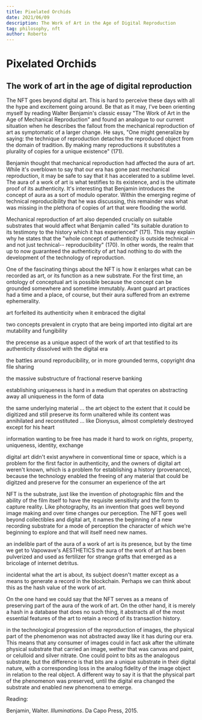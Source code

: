 ```yaml
---
title: Pixelated Orchids
date: 2021/06/09
description: The Work of Art in the Age of Digital Reproduction
tag: philosophy, nft
author: Roberto
---
```


# Pixelated Orchids
## The work of art in the age of digital reproduction

The NFT goes beyond digital art. This is hard to perceive these days with all the hype and excitement going around. Be that as it may, I've been orienting myself by reading Walter Benjamin's classic essay "The Work of Art in the Age of Mechanical Reproduction" and found an analogue to our current situation when he describes the fallout from the mechanical reproduction of art as symptomatic of a larger change. He says, "One might generalize by saying: the technique of reproduction detaches the reproduced object from the domain of tradition. By making many reproductions it substitutes a plurality of copies for a unique existence" (171).

Benjamin thought that mechanical reproduction had affected the aura of art. While it's overblown to say that our era has gone past mechanical reproduction, it may be safe to say that it has accelerated to a sublime level. The aura of a work of art is what testifies to its existence, and is the ultimate proof of its authenticity. It's interesting that Benjamin introduces the concept of aura as a sort of modulo operator. Within the emerging regime of technical reproducibility that he was discussing, this remainder was what was missing in the plethora of copies of art that were flooding the world.

Mechanical reproduction of art also depended crucially on suitable substrates that would affect what Benjamin called "its suitable duration to its testimony to the history which it has experienced" (171). This may explain why he states that the "whole concept of authenticity is outside technical --and not just technical-- reproducibility" (170). In other words, the realm that up to now guaranteed the authenticity of art had nothing to do with the development of the technology of reproduction.  

One of the fascinating things about the NFT is how it enlarges what can be recorded as art, or its function as a new substrate. For the first time, an ontology of conceptual art is possible because the concept can be grounded somewhere and sometime immutably. Avant guard art practices had a time and a place, of course, but their aura suffered from an extreme ephemerality.

art forfeited its authenticity when it embraced the digital

two concepts prevalent in crypto that are being imported into digital art are mutability and fungibility

the precense as a unique aspect of the work of art that testified to its authenticity dissolved with the digital era


the battles around reproducibility, or in more grounded terms, copyright dna file sharing

the massive substructure of fractional reserve banking

establishing uniqueness is hard in a medium that operates on abstracting away all uniqueness in the form of data

the same underlying material ... the art object to the extent that it could be digitized and still preserve its form unaltered while its content was annihilated and reconstituted ... like Dionysus, almost completely destroyed except for his heart

information wanting to be free has made it hard to work on rights, property, uniqueness, identity, exchange

digital art didn't exist anywhere in conventional time or space, which is a problem for the first factor in authenticity, and the owners of digital art weren't known, which is a problem for establishing a history (provenance), because the technology enabled the freeing of any material that could be digitzed and preserve for the consumer an experience of the art

NFT is the substrate, just like the invention of photographic film and the ability of the film itself to have the requisite sensitivity and the form to capture reality. Like photography, its an invention that goes well beyond image making and over time changes our perception. The NFT goes well beyond collectibles and digital art, it names the beginning of a new recording substrate for a mode of perception the character of which we're beginning to explore and that will itself need new names.


an indelible part of the aura of a work of art is its presence, but by the time we get to Vapowave's AESTHETICS the aura of the work of art has been pulverized and used as fertilizer for strange grafts that emerged as a bricolage of internet detritus. 

incidental what the art is about, its subject doesn't matter except as a means to generate a record in the blockchain. Perhaps we can think about this as the hash value of the work of art.

On the one hand we could say that the NFT serves as a means of preserving part of the aura of the work of art. On the other hand, it is merely a hash in a database that does no such thing, it abstracts all of the most essential features of the art to retain a record of its transaction history.

in the technological progression of the reproduction of images, the physical part of the phenomenon was not abstracted away like it has during our era. This means that any consumer of images could in fact ask after the ultimate physical substrate that carried an image, wether that was canvas and paint, or celulloid and silver nitrate. One could point to bits as the analogous substrate, but the difference is that bits are a unique substrate in their digital nature, with a corresponding loss in the analog fidelity of the image object in relation to the real object. A different way to say it is that the physical part of the phenomenon was preserved, until the digital era changed the substrate and enabled new phenomena to emerge. 


Reading:

Benjamin, Walter. _Illuminations_. Da Capo Press, 2015.
